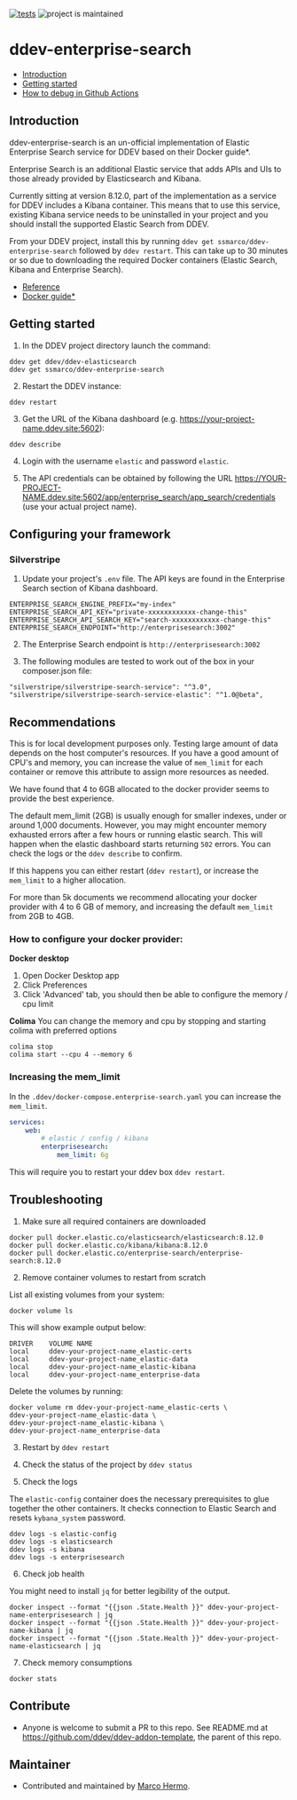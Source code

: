 [![tests](https://github.com/ssmarco/ddev-enterprise-search/actions/workflows/tests.yml/badge.svg)](https://github.com/ssmarco/ddev-enterprise-search/actions/workflows/tests.yml) ![project is maintained](https://img.shields.io/maintenance/yes/2024.svg)

# ddev-enterprise-search <!-- omit in toc -->

- [Introduction](#introduction)
- [Getting started](#getting-started)
- [How to debug in Github Actions](#how-to-debug-tests-github-actions)

## Introduction

ddev-enterprise-search is an un-official implementation of Elastic Enterprise Search service for DDEV based on their Docker guide\*.

Enterprise Search is an additional Elastic service that adds APIs and UIs to those already provided by Elasticsearch and Kibana.

Currently sitting at version 8.12.0, part of the implementation as a service for DDEV includes a Kibana container.
This means that to use this service, existing Kibana service needs to be uninstalled in your project and you should install the supported Elastic Search from DDEV.

From your DDEV project, install this by running `ddev get ssmarco/ddev-enterprise-search` followed by `ddev restart`.
This can take up to 30 minutes or so due to downloading the required Docker containers (Elastic Search, Kibana and Enterprise Search).

- [Reference](https://www.elastic.co/guide/en/enterprise-search/current/start.html)
- [Docker guide\*](https://www.elastic.co/guide/en/enterprise-search/current/docker.html)

## Getting started

1. In the DDEV project directory launch the command:

```
ddev get ddev/ddev-elasticsearch
ddev get ssmarco/ddev-enterprise-search
```

2. Restart the DDEV instance:

```
ddev restart
```

3. Get the URL of the Kibana dashboard (e.g. https://your-project-name.ddev.site:5602):

```
ddev describe
```

4. Login with the username `elastic` and password `elastic`.

5. The API credentials can be obtained by following the URL https://YOUR-PROJECT-NAME.ddev.site:5602/app/enterprise_search/app_search/credentials (use your actual project name).

## Configuring your framework

### Silverstripe

1. Update your project's `.env` file. The API keys are found in the Enterprise Search section of Kibana dashboard.

```
ENTERPRISE_SEARCH_ENGINE_PREFIX="my-index"
ENTERPRISE_SEARCH_API_KEY="private-xxxxxxxxxxxx-change-this"
ENTERPRISE_SEARCH_API_SEARCH_KEY="search-xxxxxxxxxxxx-change-this"
ENTERPRISE_SEARCH_ENDPOINT="http://enterprisesearch:3002"
```

2. The Enterprise Search endpoint is `http://enterprisesearch:3002`

3. The following modules are tested to work out of the box in your composer.json file:

```
"silverstripe/silverstripe-search-service": "^3.0",
"silverstripe/silverstripe-search-service-elastic": "^1.0@beta",
```

## Recommendations

This is for local development purposes only. Testing large amount of data depends on the host computer's resources.
If you have a good amount of CPU's and memory, you can increase the value of `mem_limit` for each container or remove this attribute to assign more resources as needed.

We have found that 4 to 6GB allocated to the docker provider seems to provide the best experience.

The default mem_limit (2GB) is usually enough for smaller indexes, under or around 1,000 documents. However, you may might encounter memory exhausted errors after a few hours or running elastic search. 
This will happen when the elastic dashboard starts returning `502` errors. You can check the logs or the `ddev describe` to confirm.

If this happens you can either restart (`ddev restart`), or increase the `mem_limit` to a higher allocation. 

For more than 5k documents we recommend allocating your docker provider with 4 to 6 GB of memory, and increasing the default `mem_limit` from 2GB to 4GB.

### How to configure your docker provider:
**Docker desktop**
1. Open Docker Desktop app
2. Click Preferences
3. Click 'Advanced' tab, you should then be able to configure the memory / cpu limit 

**Colima**
You can change the memory and cpu by stopping and starting colima with preferred options
```
colima stop
colima start --cpu 4 --memory 6
```

### Increasing the mem_limit
In the  `.ddev/docker-compose.enterprise-search.yaml` you can increase the `mem_limit`.
``` yaml
services:
    web:
        # elastic / config / kibana
        enterprisesearch:
            mem_limit: 6g
```

This will require you to restart your ddev box `ddev restart`.



## Troubleshooting

1. Make sure all required containers are downloaded

```
docker pull docker.elastic.co/elasticsearch/elasticsearch:8.12.0
docker pull docker.elastic.co/kibana/kibana:8.12.0
docker pull docker.elastic.co/enterprise-search/enterprise-search:8.12.0
```

2. Remove container volumes to restart from scratch

List all existing volumes from your system:

```
docker volume ls
```

This will show example output below:

```
DRIVER    VOLUME NAME
local     ddev-your-project-name_elastic-certs
local     ddev-your-project-name_elastic-data
local     ddev-your-project-name_elastic-kibana
local     ddev-your-project-name_enterprise-data
```

Delete the volumes by running:

```
docker volume rm ddev-your-project-name_elastic-certs \
ddev-your-project-name_elastic-data \
ddev-your-project-name_elastic-kibana \
ddev-your-project-name_enterprise-data
```

3. Restart by `ddev restart`

4. Check the status of the project by `ddev status`

5. Check the logs

The `elastic-config` container does the necessary prerequisites to glue together the other containers. It checks connection to Elastic Search and resets `kybana_system` password.

```
ddev logs -s elastic-config
ddev logs -s elasticsearch
ddev logs -s kibana
ddev logs -s enterprisesearch
```

6. Check job health

You might need to install `jq` for better legibility of the output.

```
docker inspect --format "{{json .State.Health }}" ddev-your-project-name-enterprisesearch | jq
docker inspect --format "{{json .State.Health }}" ddev-your-project-name-kibana | jq
docker inspect --format "{{json .State.Health }}" ddev-your-project-name-elasticsearch | jq
```

7. Check memory consumptions

```
docker stats
```


## Contribute

- Anyone is welcome to submit a PR to this repo. See README.md at https://github.com/ddev/ddev-addon-template, the parent of this repo.

## Maintainer

- Contributed and maintained by [Marco Hermo](https://github.com/ssmarco).
